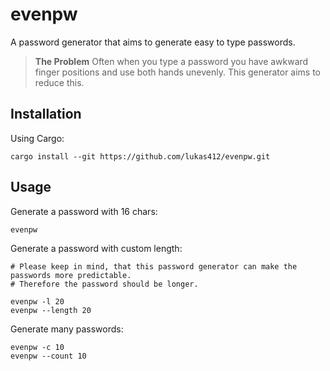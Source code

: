 # evenpw

A password generator that aims to generate easy to type passwords.

> **The Problem**
> Often when you type a password you have awkward finger positions and use both hands unevenly.
> This generator aims to reduce this.

## Installation

Using Cargo:

    cargo install --git https://github.com/lukas412/evenpw.git

## Usage

Generate a password with 16 chars:

    evenpw

Generate a password with custom length:

    # Please keep in mind, that this password generator can make the passwords more predictable.
    # Therefore the password should be longer.

    evenpw -l 20
    evenpw --length 20

Generate many passwords:

    evenpw -c 10
    evenpw --count 10
